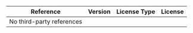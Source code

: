  | Reference                      | Version  | License Type | License                                                       | 
 | ------------------------------ | -------- | ------------ | ------------------------------------------------------------- | 
 | No third-party references      |          |              |                                                               | 
